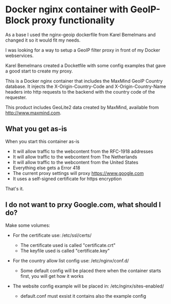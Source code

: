 # Docker nginx container with GeoIP-Block proxy functionality

As a base I used the nginx-geoip dockerfile from Karel Bemelmans and changed it so it would fit my needs.

I was looking for a way to setup a GeoIP filter proxy in front of my Docker webservices. 

Karel Bemelmans created a Docketfile with some config examples that gave a good start to create my proxy.

This is a Docker nginx container that includes the MaxMind GeoIP Country database. It injects the X-Origin-Country-Code and X-Origin-Country-Name headers into http requests to the backend with the country code of the requester.

This product includes GeoLite2 data created by MaxMind, available from http://www.maxmind.com.

## What you get as-is

When you start this container as-is 
- It will allow traffic to the webcontent from the RFC-1918 addresses 
- It will allow traffic to the webcontent from The Netherlands 
- It will allow traffic to the webcontent from the United States
- Everything else gets a Error 418 
- The current proxy settings will proxy https://www.google.com
- It uses a self-signed certificate for https encryption

That's it.

## I do not want to prxy Google.com, what should I do?

Make some volumes:
- For the certificate use: /etc/ssl/certs/
  - The certificate used is called "certificate.crt"
  - The keyfile used is called "certificate.key"

- For the country allow list config use: /etc/nginx/conf.d/
  - Some default config will be placed there when the container starts first, you will get how it works

- The website config example will be placed in: /etc/nginx/sites-enabled/
  - default.conf must exsist it contains also the example config



